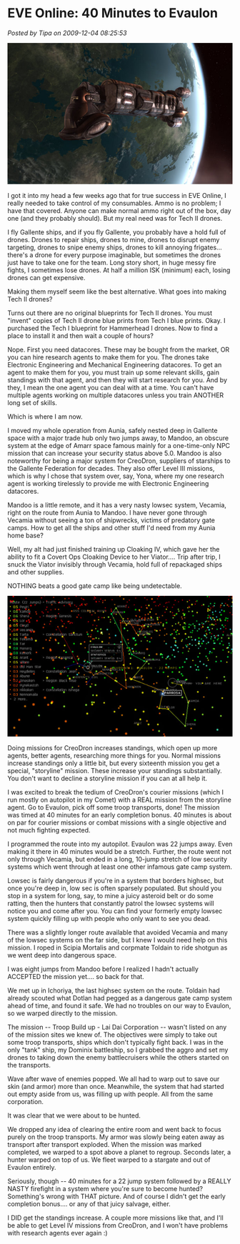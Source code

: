 # EVE Online: 40 Minutes to Evaulon

*Posted by Tipa on 2009-12-04 08:25:53*

![Viator + Planet = Crunchy Goodness](../uploads/2009/12/ExeFile-2009-12-02-07-59-30-85.jpg "Viator + Planet = Crunchy Goodness")

I got it into my head a few weeks ago that for true success in EVE Online, I really needed to take control of my consumables. Ammo is no problem; I have that covered. Anyone can make normal ammo right out of the box, day one (and they probably should). But my real need was for Tech II drones.

I fly Gallente ships, and if you fly Gallente, you probably have a hold full of drones. Drones to repair ships, drones to mine, drones to disrupt enemy targeting, drones to snipe enemy ships, drones to kill annoying frigates... there's a drone for every purpose imaginable, but sometimes the drones just have to take one for the team. Long story short, in huge messy fire fights, I sometimes lose drones. At half a million ISK (minimum) each, losing drones can get expensive.

Making them myself seem like the best alternative. What goes into making Tech II drones?

Turns out there are no original blueprints for Tech II drones. You must "invent" copies of Tech II drone blue prints from Tech I blue prints. Okay. I purchased the Tech I blueprint for Hammerhead I drones. Now to find a place to install it and then wait a couple of hours?

Nope. First you need datacores. These may be bought from the market, OR you can hire research agents to make them for you. The drones take Electronic Engineering and Mechanical Engineering datacores. To get an agent to make them for you, you must train up some relevant skills, gain standings with that agent, and then they will start research for you. And by they, I mean the one agent you can deal with at a time. You can't have multiple agents working on multiple datacores unless you train ANOTHER long set of skills.

Which is where I am now.

I moved my whole operation from Aunia, safely nested deep in Gallente space with a major trade hub only two jumps away, to Mandoo, an obscure system at the edge of Amarr space famous mainly for a one-time-only NPC mission that can increase your security status above 5.0. Mandoo is also noteworthy for being a major system for CreoDron, suppliers of starships to the Gallente Federation for decades. They also offer Level III missions, which is why I chose that system over, say, Yona, where my one research agent is working tirelessly to provide me with Electronic Engineering datacores.

Mandoo is a little remote, and it has a very nasty lowsec system, Vecamia, right on the route from Aunia to Mandoo. I have never gone through Vecamia without seeing a ton of shipwrecks, victims of predatory gate camps. How to get all the ships and other stuff I'd need from my Aunia home base?

Well, my alt had just finished training up Cloaking IV, which gave her the ability to fit a Covert Ops Cloaking Device to her Viator.... Trip after trip, I snuck the Viator invisibly through Vecamia, hold full of repackaged ships and other supplies.

NOTHING beats a good gate camp like being undetectable.

![It's a long long road to Tiperrary (or Evaulon)](../uploads/2009/12/ExeFile-2009-12-03-08-19-50-16.jpg "It's a long long road to Tiperrary (or Evaulon)")

Doing missions for CreoDron increases standings, which open up more agents, better agents, researching more things for you. Normal missions increase standings only a little bit, but every sixteenth mission you get a special, "storyline" mission. These increase your standings substantially. You don't want to decline a storyline mission if you can at all help it.

I was excited to break the tedium of CreoDron's courier missions (which I run mostly on autopilot in my Comet) with a REAL mission from the storyline agent. Go to Evaulon, pick off some troop transports, done! The mission was timed at 40 minutes for an early completion bonus. 40 minutes is about on par for courier missions or combat missions with a single objective and not much fighting expected.

I programmed the route into my autopilot. Evaulon was 22 jumps away. Even making it there in 40 minutes would be a stretch. Further, the route went not only through Vecamia, but ended in a long, 10-jump stretch of low security systems which went through at least one other infamous gate camp system.

Lowsec is fairly dangerous if you're in a system that borders highsec, but once you're deep in, low sec is often sparsely populated. But should you stop in a system for long, say, to mine a juicy asteroid belt or do some ratting, then the hunters that constantly patrol the lowsec systems will notice you and come after you. You can find your formerly empty lowsec system quickly filling up with people who only want to see you dead.

There was a slightly longer route available that avoided Vecamia and many of the lowsec systems on the far side, but I knew I would need help on this mission. I roped in Scipia Mortalis and corpmate Toldain to ride shotgun as we went deep into dangerous space.

I was eight jumps from Mandoo before I realized I hadn't actually ACCEPTED the mission yet.... so back for that.

We met up in Ichoriya, the last highsec system on the route. Toldain had already scouted what Dotlan had pegged as a dangerous gate camp system ahead of time, and found it safe. We had no troubles on our way to Evaulon, so we warped directly to the mission.

The mission -- Troop Build up - Lai Dai Corporation -- wasn't listed on any of the mission sites we knew of. The objectives were simply to take out some troop transports, ships which don't typically fight back. I was in the only "tank" ship, my Dominix battleship, so I grabbed the aggro and set my drones to taking down the enemy battlecruisers while the others started on the transports.

Wave after wave of enemies popped. We all had to warp out to save our skin (and armor) more than once. Meanwhile, the system that had started out empty aside from us, was filling up with people. All from the same corporation.

It was clear that we were about to be hunted.

We dropped any idea of clearing the entire room and went back to focus purely on the troop transports. My armor was slowly being eaten away as transport after transport exploded. When the mission was marked completed, we warped to a spot above a planet to regroup. Seconds later, a hunter warped on top of us. We fleet warped to a stargate and out of Evaulon entirely.

Seriously, though -- 40 minutes for a 22 jump system followed by a REALLY NASTY firefight in a system where you're sure to become hunted? Something's wrong with THAT picture. And of course I didn't get the early completion bonus.... or any of that juicy salvage, either.

I DID get the standings increase. A couple more missions like that, and I'll be able to get Level IV missions from CreoDron, and I won't have problems with research agents ever again :)

